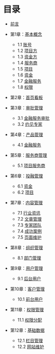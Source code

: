 # 目录
- [前言](preface.md)


- 第1章：[基本概念](基本概念.md)

	- 1.1 [账号](chapter1/1.1.md)
	- 1.2 [项目方](01.2.md)
	- 1.3 [资金方](01.3.md)
	- 1.4 [服务商](01.4.md)
  - 1.5 [项目]()
  - 1.6 [资金]()
  - 1.7 [金融服务]()
  - 1.8 [权限](01.5.md)


- 第2章：[首页看板](02.0.md)


- 第3章：[审批管理](03.0.md)

	- 3.1 [金融服务审批](03.1.md)
	- 3.2 [约见专家](03.2.md)


- 第4章：[产品管理](04.0.md)

	- 4.1 [金融服务](04.1.md)


- 第5章：[服务商管理](05.0.md)

	- 5.1 [项目服务商](05.1.md)


- 第6章：[投融管理](06.0.md)

	- 6.1 [资金](06.1.md)
	- 6.2 [项目](06.2.md)


- 第7章：[内容管理](07.0.md)

	- 7.1 [行业资讯](07.1.md)
	- 7.2 [文章管理](07.2.md)
	- 7.3 [专家团队](07.3.md)
  - 7.4 [成功案例](07.3.md)
  - 7.5 [页面维护](07.3.md)


- 第8章：[组织管理](08.0.md)

	- 8.1 [部门管理](08.1.md)


- 第9章：[用户管理](09.0.md)

	- 9.1 [后台用户](09.1.md)

- 第10章：[客户管理](10.0.md)

	- 10.1 [前台用户](10.1.md)

- 第11章：[权限管理](11.0.md)

	- 11.1 [权限分配](11.1.md)


- 第12章：[基础数据](12.0.md)

	- 12.1 [栏目管理](12.1.md)
	- 12.2 [网站维护](12.2.md)

